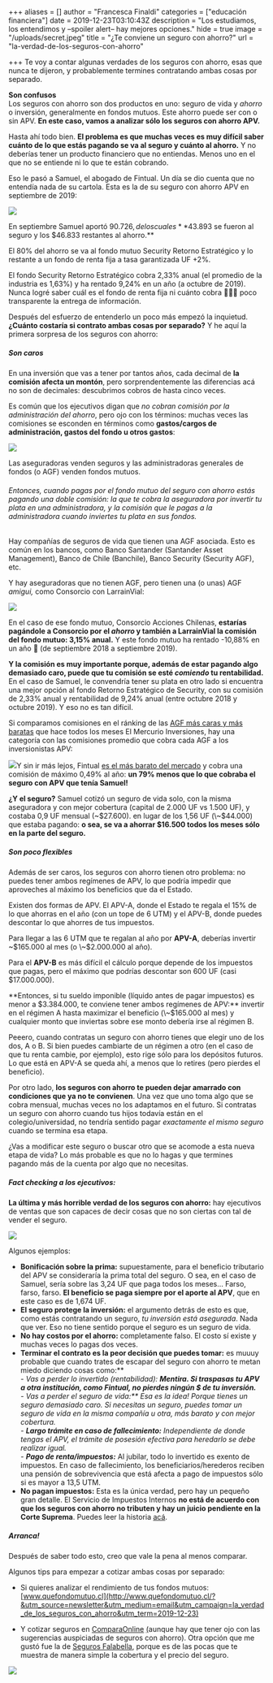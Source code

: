 +++
aliases = []
author = "Francesca Finaldi"
categories = ["educación financiera"]
date = 2019-12-23T03:10:43Z
description = "Los estudiamos, los entendimos y –spoiler alert– hay mejores opciones."
hide = true
image = "/uploads/secret.jpeg"
title = "¿Te conviene un seguro con ahorro?"
url = "la-verdad-de-los-seguros-con-ahorro"

+++
Te voy a contar algunas verdades de los seguros con ahorro, esas que nunca te dijeron, y probablemente termines contratando ambas cosas por separado.

**Son confusos**  
Los seguros con ahorro son dos productos en uno: seguro de vida y _ahorro_ o inversión, generalmente en fondos mutuos. Este ahorro puede ser con o sin APV. **En este caso, vamos a analizar sólo los seguros con ahorro APV.**

Hasta ahí todo bien. **El problema es que muchas veces es muy difícil saber cuánto de lo que estás pagando se va al seguro y cuánto al ahorro.** Y no deberías tener un producto financiero que no entiendas. Menos uno en el que no se entiende ni lo que te están cobrando.

Eso le pasó a Samuel, el abogado de Fintual. Un día se dio cuenta que no entendía nada de su cartola. Esta es la de su seguro con ahorro APV en septiembre de 2019:

![](/uploads/CartolaSept.png)

En septiembre Samuel aportó $90.726, de los cuales **$43.893 se fueron al seguro y los $46.833 restantes al ahorro.**

El 80% del ahorro se va al fondo mutuo Security Retorno Estratégico y lo restante a un fondo de renta fija a tasa garantizada UF +2%.

El fondo Security Retorno Estratégico cobra 2,33% anual (el promedio de la industria es 1,63%) y ha rentado 9,24% en un año (a octubre de 2019). Nunca logré saber cuál es el fondo de renta fija ni cuánto cobra 🤷🏽‍♀️ poco transparente la entrega de información.

Después del esfuerzo de entenderlo un poco más empezó la inquietud. **¿Cuánto costaría si contrato ambas cosas por separado?** Y he aquí la primera sorpresa de los seguros con ahorro:

##### Son caros

En una inversión que vas a tener por tantos años, cada decimal de **la comisión afecta un montón**, pero sorprendentemente las diferencias acá no son de decimales: descubrimos cobros de hasta cinco veces.

Es común que los ejecutivos digan que _no cobran comisión por la administración del ahorro_, pero ojo con los términos: muchas veces las comisiones se esconden en términos como **gastos/cargos de administración, gastos del fondo u otros gastos**:

![](/uploads/comisionffmm.png)

Las aseguradoras venden seguros y las administradoras generales de fondos (o AGF) venden fondos mutuos. 

###### Entonces, cuando pagas por el fondo mutuo del seguro con ahorro estás pagando una doble comisión: la que te cobra la aseguradora por invertir tu plata en una administradora, y la comisión que le pagas a la administradora cuando inviertes tu plata en sus fondos. 

Hay compañías de seguros de vida que tienen una AGF asociada. Esto es común en los bancos, como Banco Santander (Santander Asset Management), Banco de Chile (Banchile), Banco Security (Security AGF), etc.

  
Y hay aseguradoras que no tienen AGF, pero tienen una (o unas) AGF _amigui,_ como Consorcio con LarrainVial:

![](/uploads/consorcioaccioneschilenas.png)

En el caso de ese fondo mutuo, Consorcio Acciones Chilenas, **estarías pagándole a Consorcio por el _ahorro_ y también a LarrainVial la comisión del fondo mutuo: 3,15% anual.** Y este fondo mutuo ha rentado -10,88% en un año 🙈 (de septiembre 2018 a septiembre 2019).  
  
**Y la comisión es muy importante porque, además de estar pagando algo demasiado caro, puede que tu comisión se esté _comiendo_ tu rentabilidad.**  
En el caso de Samuel, le convendría tener su plata en otro lado si encuentra una mejor opción al fondo Retorno Estratégico de Security, con su comisión de 2,33% anual y rentabilidad de 9,24% anual (entre octubre 2018 y octubre 2019). Y eso no es tan difícil.  
  
Si comparamos comisiones en el ránking de las [AGF más caras y más baratas](https://www.elmercurio.com/Inversiones/Noticias/Analisis/2019/11/22/Las-AGF-mas-cara-y-mas-baratas-en-octubre.aspx?&utm_source=newsletter&utm_medium=email&utm_campaign=la_verdad_de_los_seguros_con_ahorro&utm_term=2019-12-23) que hace todos los meses El Mercurio Inversiones, hay una categoría con las comisiones promedio que cobra cada AGF a los inversionistas APV:

![](/uploads/cobrosAPV.png)Y sin ir más lejos, Fintual [es el más barato del mercado](https://www.elmercurio.com/Inversiones/Noticias/Analisis/2019/01/25/Nueva-serie-APV-de-fondos-mutuos-de-Fintual-es-la-mas-barata-del-mercado.aspx?&utm_source=newsletter&utm_medium=email&utm_campaign=la_verdad_de_los_seguros_con_ahorro&utm_term=2019-12-23) y cobra una comisión de máximo 0,49% al año: **un 79% menos que lo que cobraba el seguro con APV que tenía Samuel!**

**¿Y el seguro?** Samuel cotizó un seguro de vida solo, con la misma aseguradora y con mejor cobertura (capital de 2.000 UF vs 1.500 UF), y costaba 0,9 UF mensual (\~$27.600). en lugar de los 1,56 UF (\~$44.000) que estaba pagando: **o sea, se va a ahorrar $16.500 todos los meses sólo en la parte del seguro.**

##### Son poco flexibles

Además de ser caros, los seguros con ahorro tienen otro problema: no puedes tener ambos regímenes de APV, lo que podría impedir que aproveches al máximo los beneficios que da el Estado.

Existen dos formas de APV. El APV-A, donde el Estado te regala el 15% de lo que ahorras en el año (con un tope de 6 UTM) y el APV-B, donde puedes descontar lo que ahorres de tus impuestos.  
  
Para llegar a las 6 UTM que te regalan al año por **APV-A**, deberías invertir \~$165.000 al mes (o \~$2.000.000 al año).

Para el **APV-B** es más difícil el cálculo porque depende de los impuestos que pagas, pero el máximo que podrías descontar son 600 UF (casi $17.000.000).  
  
**Entonces, si tu sueldo imponible (líquido antes de pagar impuestos) es menor a $3.384.000, te conviene tener ambos regímenes de APV:** invertir en el régimen A hasta maximizar el beneficio (\~$165.000 al mes) y cualquier monto que inviertas sobre ese monto debería irse al régimen B.  
  
Peeero, cuando contratas un seguro con ahorro tienes que elegir uno de los dos, A o B. Si bien puedes cambiarte de un régimen a otro (en el caso de que tu renta cambie, por ejemplo), esto rige sólo para los depósitos futuros. Lo que está en APV-A se queda ahí, a menos que lo retires (pero pierdes el beneficio).  
  
Por otro lado, **los seguros con ahorro te pueden dejar amarrado con condiciones que ya no te convienen**. Una vez que uno toma algo que se cobra mensual, muchas veces no los adaptamos en el futuro. Si contratas un seguro con ahorro cuando tus hijos todavía están en el colegio/universidad, no tendría sentido pagar _exactamente el mismo seguro_ cuando se termina esa etapa.  
  
¿Vas a modificar este seguro o buscar otro que se acomode a esta nueva etapa de vida? Lo más probable es que no lo hagas y que termines pagando más de la cuenta por algo que no necesitas.

##### Fact checking a los ejecutivos:

**La última y más horrible verdad de los seguros con ahorro:** hay ejecutivos de ventas que son capaces de decir cosas que no son ciertas con tal de vender el seguro.

![](/uploads/pinocho.jpeg)

Algunos ejemplos:

* **Bonificación sobre la prima:** supuestamente, para el beneficio tributario del APV se consideraría la prima total del seguro. O sea, en el caso de Samuel, sería sobre las 3,24 UF que paga todos los meses… Farso, farso, farso. **El beneficio se paga siempre por el aporte al APV**, que en este caso es de 1,674 UF.
* **El seguro protege la inversión:** el argumento detrás de esto es que, como estás contratando un seguro, _tu inversión está asegurada_. Nada que ver. Eso no tiene sentido porque el seguro es un seguro de vida.
* **No hay costos por el ahorro:** completamente falso. El costo sí existe y muchas veces lo pagas dos veces.
* **Terminar el contrato es la peor decisión que puedes tomar:** es muuuy probable que cuando trates de escapar del seguro con ahorro te metan miedo diciendo cosas como:**  
  \- _Vas a perder lo invertido (rentabilidad): _**Mentira. Si traspasas tu APV a otra institución, como Fintual, no pierdes ningún $ de tu inversión.**  
  \- _Vas a perder el seguro de vida:_** Esa es la idea! Porque tienes un seguro demasiado caro. Si necesitas un seguro, puedes tomar un seguro de vida en la misma compañía u otra, más barato y con mejor cobertura.  
  \- **_Largo trámite en caso de fallecimiento:_** Independiente de donde tengas el APV, el trámite de posesión efectiva para heredarlo se debe realizar igual._  
  \- **Pago de renta/impuestos:**_ Al jubilar, todo lo invertido es exento de impuestos. En caso de fallecimiento, los beneficiarios/herederos reciben una pensión de sobrevivencia que está afecta a pago de impuestos sólo si es mayor a 13,5 UTM.
* **No pagan impuestos:** Esta es la única verdad, pero hay un pequeño gran detalle. El Servicio de Impuestos Internos **no está de acuerdo con que los seguros con ahorro no tributen y hay un juicio pendiente en la Corte Suprema**. Puedes leer la historia [acá](https://edu.fintual.cl/pagan-impuestos-los-seguros-con-ahorro/?&utm_source=newsletter&utm_medium=email&utm_campaign=la_verdad_de_los_seguros_con_ahorro&utm_term=2019-12-23).

##### Arranca!

Después de saber todo esto, creo que vale la pena al menos comparar.   
  
Algunos tips para empezar a cotizar ambas cosas por separado:

* Si quieres analizar el rendimiento de tus fondos mutuos: [www.quefondomutuo.cl](http://www.quefondomutuo.cl/?&utm_source=newsletter&utm_medium=email&utm_campaign=la_verdad_de_los_seguros_con_ahorro&utm_term=2019-12-23)


* Y cotizar seguros en [ComparaOnline](https://www.comparaonline.cl/seguro-de-vida?&utm_source=newsletter&utm_medium=email&utm_campaign=la_verdad_de_los_seguros_con_ahorro&utm_term=2019-12-23) [(](https://www.comparaonline.cl/seguro-de-vida?&utm_source=newsletter&utm_medium=email&utm_campaign=la_verdad_de_los_seguros_con_ahorro&utm_term=2019-12-23)aunque hay que tener ojo con las sugerencias auspiciadas de seguros con ahorro). Otra opción que me gustó fue la de [Seguros Falabella](https://web.segurosfalabella.com/cl/vida/full/?&utm_source=newsletter&utm_medium=email&utm_campaign=la_verdad_de_los_seguros_con_ahorro&utm_term=2019-12-23), porque es de las pocas que te muestra de manera simple la cobertura y el precio del seguro.

![](/uploads/segurosfalabella.png)